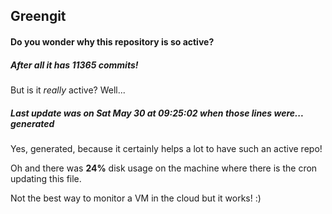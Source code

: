 ## Greengit

#### Do you wonder why this repository is so active?

##### After all it has 11365 commits!

But is it *really* active? Well...

##### Last update was on Sat May 30 at 09:25:02 when those lines were... generated

Yes, generated, because it certainly helps a lot to have such an active repo!

Oh and there was **24%** disk usage on the machine
where there is the cron updating this file.

Not the best way to monitor a VM in the cloud but it works! :)
